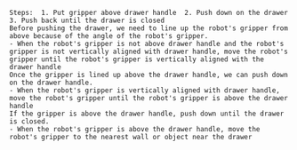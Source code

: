 
    Steps:  1. Put gripper above drawer handle  2. Push down on the drawer  3. Push back until the drawer is closed
    Before pushing the drawer, we need to line up the robot's gripper from above because of the angle of the robot's gripper.
    - When the robot's gripper is not above drawer handle and the robot's gripper is not vertically aligned with drawer handle, move the robot's gripper until the robot's gripper is vertically aligned with the drawer handle
    Once the gripper is lined up above the drawer handle, we can push down on the drawer handle.
    - When the robot's gripper is vertically aligned with drawer handle, move the robot's gripper until the robot's gripper is above the drawer handle
    If the gripper is above the drawer handle, push down until the drawer is closed.
    - When the robot's gripper is above the drawer handle, move the robot's gripper to the nearest wall or object near the drawer